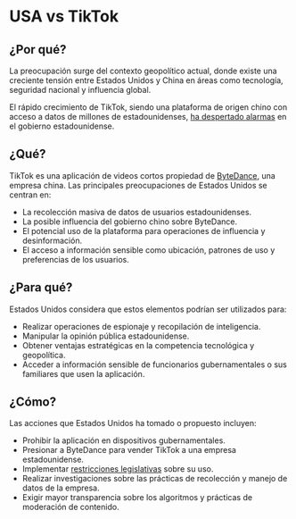 # USA vs TikTok

## ¿Por qué?

La preocupación surge del contexto geopolítico actual, donde existe una creciente tensión entre Estados Unidos y China en áreas como tecnología, seguridad nacional y influencia global.

El rápido crecimiento de TikTok, siendo una plataforma de origen chino con acceso a datos de millones de estadounidenses, [ha despertado alarmas](https://www.wired.com/story/tiktok-ban-us-national-security-risk/) en el gobierno estadounidense.

## ¿Qué?

TikTok es una aplicación de videos cortos propiedad de [ByteDance](https://es.wikipedia.org/wiki/ByteDance), una empresa china. Las principales preocupaciones de Estados Unidos se centran en:

- La recolección masiva de datos de usuarios estadounidenses.
- La posible influencia del gobierno chino sobre ByteDance.
- El potencial uso de la plataforma para operaciones de influencia y desinformación.
- El acceso a información sensible como ubicación, patrones de uso y preferencias de los usuarios.

## ¿Para qué?

Estados Unidos considera que estos elementos podrían ser utilizados para:

- Realizar operaciones de espionaje y recopilación de inteligencia.
- Manipular la opinión pública estadounidense.
- Obtener ventajas estratégicas en la competencia tecnológica y geopolítica.
- Acceder a información sensible de funcionarios gubernamentales o sus familiares que usen la aplicación.

## ¿Cómo?

Las acciones que Estados Unidos ha tomado o propuesto incluyen:

- Prohibir la aplicación en dispositivos gubernamentales.
- Presionar a ByteDance para vender TikTok a una empresa estadounidense.
- Implementar [restricciones legislativas](https://www.wired.com/live/tiktok-scotus-live-coverage/) sobre su uso.
- Realizar investigaciones sobre las prácticas de recolección y manejo de datos de la empresa.
- Exigir mayor transparencia sobre los algoritmos y prácticas de moderación de contenido.
